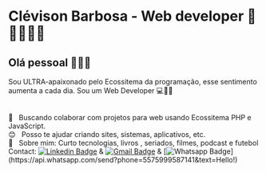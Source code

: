 # Clévison Barbosa - Web developer :purple_heart:👨‍💻👨‍🎨

## Olá pessoal 🖖🖖🖖

Sou ULTRA-apaixonado pelo Ecossitema da programação, esse sentimento aumenta a cada dia.
Sou um Web Developer :computer::rocket::purple_heart:

 <br/> :purple_heart: &nbsp; Buscando colaborar com projetos para web usando Ecossitema PHP e JavaScript.
 <br/> :blush: &nbsp; Posso te ajudar criando sites, sistemas, aplicativos, etc.
 <br/> 💬  &nbsp; Sobre mim: Curto tecnologias, livros , seriados, filmes, podcast e futebol
 <br/> Contact:  [![Linkedin Badge](https://img.shields.io/badge/-LinkedIn-blue?style=flat-square&logo=Linkedin&logoColor=white&link=link_do_seu_perfil_no_linkedin)](https://www.linkedin.com/in/cl%C3%A9vison-barbosa-9b1803203/)
 & 
 [![Gmail Badge](https://img.shields.io/badge/-barbosaclevison@gmail.com-c14438?style=flat-square&logo=Gmail&logoColor=white&link=mailto:barbosaclevison@gmail.com)](mailto:barbosaclevison@gmail.com)
  & 
 [![Whatsapp Badge](https://img.shields.io/badge/-Whatsapp-4CA143?style=flat-square&labelColor=4CA143&logo=whatsapp&logoColor=white&link=https://api.whatsapp.com/send?phone=seu_telefone_55+DDD+número_de_telefone&text=Hello!)](https://api.whatsapp.com/send?phone=5575999587141&text=Hello!)


 

